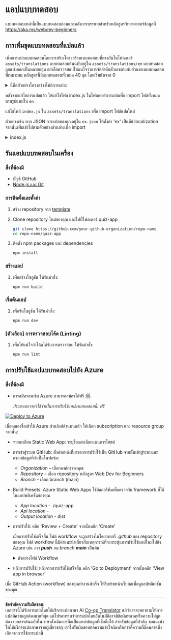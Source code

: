<!--
CO_OP_TRANSLATOR_METADATA:
{
  "original_hash": "5301875c55bb305e6046bed3a4fd06d2",
  "translation_date": "2025-08-26T23:19:54+00:00",
  "source_file": "quiz-app/README.md",
  "language_code": "th"
}
-->
# แอปแบบทดสอบ

แบบทดสอบเหล่านี้เป็นแบบทดสอบก่อนและหลังการบรรยายสำหรับหลักสูตรวิทยาศาสตร์ข้อมูลที่ https://aka.ms/webdev-beginners

## การเพิ่มชุดแบบทดสอบที่แปลแล้ว

เพิ่มการแปลแบบทดสอบโดยการสร้างโครงสร้างแบบทดสอบที่ตรงกันในโฟลเดอร์ `assets/translations` แบบทดสอบต้นฉบับอยู่ใน `assets/translations/en` แบบทดสอบถูกแบ่งออกเป็นหลายกลุ่ม อย่าลือตรวจสอบให้แน่ใจว่าการจัดลำดับตัวเลขตรงกับส่วนของแบบทดสอบที่เหมาะสม หลักสูตรนี้มีแบบทดสอบทั้งหมด 40 ชุด โดยเริ่มนับจาก 0

<details>
<summary>นี่คือตัวอย่างโครงสร้างไฟล์การแปล:</summary>

```
[
    {
        "title": "A title",
        "complete": "A complete button title",
        "error": "An error message upon selecting the wrong answer",
        "quizzes": [
            {
                "id": 1,
                "title": "Title",
                "quiz": [
                    {
                        "questionText": "The question asked",
                        "answerOptions": [
                            {
                                "answerText": "Option 1 title",
                                "isCorrect": true
                            },
                            {
                                "answerText": "Option 2 title",
                                "isCorrect": false
                            }
                        ]
                    }
                ]
            }
        ]
    }
]
```
</details>

หลังจากแก้ไขการแปลแล้ว ให้แก้ไขไฟล์ index.js ในโฟลเดอร์การแปลเพื่อ import ไฟล์ทั้งหมดตามรูปแบบใน `en`

แก้ไขไฟล์ `index.js` ใน `assets/translations` เพื่อ import ไฟล์แปลใหม่ 

ตัวอย่างเช่น หาก JSON การแปลของคุณอยู่ใน `ex.json` ให้ตั้งค่า 'ex' เป็นคีย์ localization จากนั้นเพิ่มเข้าไปตามตัวอย่างด้านล่างเพื่อ import

<details>
<summary>index.js</summary>

```
import ex from "./ex.json";

// if 'ex' is localization key then enter it like so in `messages` to expose it 

const messages = {
  ex: ex[0],
};

export default messages;
```

</details>

## รันแอปแบบทดสอบในเครื่อง

### สิ่งที่ต้องมี

- บัญชี GitHub
- [Node.js และ Git](https://nodejs.org/)

### การติดตั้งและตั้งค่า

1. สร้าง repository จาก [template](https://github.com/new?template_name=Web-Dev-For-Beginners&template_owner=microsoft) 

1. Clone repository ใหม่ของคุณ และไปที่โฟลเดอร์ quiz-app

   ```bash
   git clone https://github.com/your-github-organization/repo-name
   cd repo-name/quiz-app
   ```

1. ติดตั้ง npm packages และ dependencies

   ```bash
   npm install
   ```

### สร้างแอป

1. เพื่อสร้างโซลูชัน ให้รันคำสั่ง:

   ```bash
   npm run build
   ```

### เริ่มต้นแอป

1. เพื่อรันโซลูชัน ให้รันคำสั่ง:

    ```bash
    npm run dev
    ```

### [ตัวเลือก] การตรวจสอบโค้ด (Linting)

1. เพื่อให้แน่ใจว่าโค้ดได้รับการตรวจสอบ ให้รันคำสั่ง:

    ```bash
    npm run lint
    ```

## การปรับใช้แอปแบบทดสอบไปยัง Azure 

### สิ่งที่ต้องมี
- การสมัครสมาชิก Azure สามารถสมัครได้ฟรี [ที่นี่](https://aka.ms/azure-free)

    _ประมาณการค่าใช้จ่ายในการปรับใช้แอปแบบทดสอบนี้: ฟรี_

[![Deploy to Azure](https://aka.ms/deploytoazurebutton)](https://portal.azure.com/#create/Microsoft.StaticApp)

เมื่อคุณลงชื่อเข้าใช้ Azure ผ่านลิงก์ด้านบนแล้ว ให้เลือก subscription และ resource group จากนั้น:

- รายละเอียด Static Web App: ระบุชื่อและเลือกแผนการโฮสต์
- การเข้าสู่ระบบ GitHub: ตั้งค่าแหล่งที่มาของการปรับใช้เป็น GitHub จากนั้นเข้าสู่ระบบและกรอกข้อมูลที่จำเป็นในฟอร์ม:
    - *Organization* – เลือกองค์กรของคุณ
    - *Repository* – เลือก repository หลักสูตร Web Dev for Beginners 
    - *Branch* - เลือก branch (main) 
- Build Presets: Azure Static Web Apps ใช้อัลกอริทึมเพื่อตรวจจับ framework ที่ใช้ในแอปพลิเคชันของคุณ
    - *App location* - ./quiz-app
    - *Api location* -
    - *Output location* - dist
- การปรับใช้: คลิก 'Review + Create' จากนั้นคลิก 'Create'

    เมื่อการปรับใช้เสร็จสิ้น ไฟล์ workflow จะถูกสร้างในไดเรกทอรี *.github* ของ repository ของคุณ ไฟล์ workflow นี้มีคำแนะนำเกี่ยวกับเหตุการณ์ที่จะกระตุ้นการปรับใช้แอปใหม่ไปยัง Azure เช่น _การ **push** บน branch **main**_ เป็นต้น

    <details>
    <summary>ตัวอย่างไฟล์ Workflow</summary>
    นี่คือตัวอย่างไฟล์ workflow ของ GitHub Actions:
    name: Azure Static Web Apps CI/CD

    ```
    on:
    push:
        branches:
        - main
    pull_request:
        types: [opened, synchronize, reopened, closed]
        branches:
        - main

    jobs:
    build_and_deploy_job:
        runs-on: ubuntu-latest
        name: Build and Deploy Job
        steps:
        - uses: actions/checkout@v2
        - name: Build And Deploy
            id: builddeploy
            uses: Azure/static-web-apps-deploy@v1
            with:
            azure_static_web_apps_api_token: ${{ secrets.AZURE_STATIC_WEB_APPS_API_TOKEN }}
            repo_token: ${{ secrets.GITHUB_TOKEN }}
            action: "upload"
            app_location: "quiz-app" # App source code path
            api_location: ""API source code path optional
            output_location: "dist" #Built app content directory - optional
    ```

    </details>

- หลังการปรับใช้: หลังจากการปรับใช้เสร็จสิ้น คลิก 'Go to Deployment' จากนั้นคลิก 'View app in browser'

เมื่อ GitHub Action (workflow) ของคุณทำงานสำเร็จ ให้รีเฟรชหน้าเว็บสดเพื่อดูแอปพลิเคชันของคุณ

---

**ข้อจำกัดความรับผิดชอบ**:  
เอกสารนี้ได้รับการแปลโดยใช้บริการแปลภาษา AI [Co-op Translator](https://github.com/Azure/co-op-translator) แม้ว่าเราจะพยายามให้การแปลมีความถูกต้องมากที่สุด แต่โปรดทราบว่าการแปลโดยอัตโนมัติอาจมีข้อผิดพลาดหรือความไม่ถูกต้อง เอกสารต้นฉบับในภาษาดั้งเดิมควรถือเป็นแหล่งข้อมูลที่เชื่อถือได้ สำหรับข้อมูลที่สำคัญ ขอแนะนำให้ใช้บริการแปลภาษาจากผู้เชี่ยวชาญ เราไม่รับผิดชอบต่อความเข้าใจผิดหรือการตีความที่ผิดพลาดซึ่งเกิดจากการใช้การแปลนี้